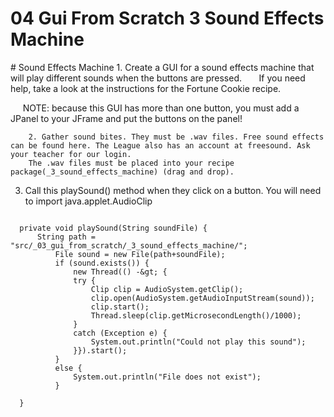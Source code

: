 # 04 Gui From Scratch 3 Sound Effects Machine


 <div id="moduleIndex">
  # Sound Effects Machine
  1.  Create a GUI for a sound effects machine that will play different sounds when the buttons are pressed.
      If you need help, take a look at the instructions for the Fortune Cookie recipe. 

     NOTE: because this GUI has more than one button, you must add a JPanel to your JFrame and put the buttons on the panel!

        2. Gather sound bites. They must be .wav files. Free sound effects can be found here. The League also has an account at freesound. Ask your teacher for our login.
        The .wav files must be placed into your recipe package(_3_sound_effects_machine) (drag and drop).

3. Call this playSound() method when they click on a button. You will need to import java.applet.AudioClip
  ```

	private void playSound(String soundFile) {
		String path = "src/_03_gui_from_scratch/_3_sound_effects_machine/";
			File sound = new File(path+soundFile);
			if (sound.exists()) {
				new Thread(() -&gt; {
				try {
					Clip clip = AudioSystem.getClip();
					clip.open(AudioSystem.getAudioInputStream(sound));
					clip.start();
					Thread.sleep(clip.getMicrosecondLength()/1000);
				}
				catch (Exception e) {
					System.out.println("Could not play this sound");
				}}).start();
	 		}
			else {
				System.out.println("File does not exist");
			}
		
	}
    
```
 </div>

